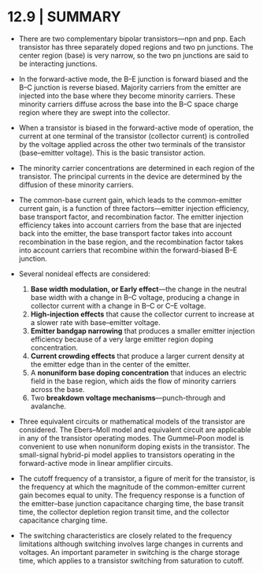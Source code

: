 # 12.9 | SUMMARY

- There are two complementary bipolar transistors—npn and pnp. Each transistor has three separately doped regions and two pn junctions. The center region (base) is very narrow, so the two pn junctions are said to be interacting junctions.

- In the forward-active mode, the B–E junction is forward biased and the B–C junction is reverse biased. Majority carriers from the emitter are injected into the base where they become minority carriers. These minority carriers diffuse across the base into the B–C space charge region where they are swept into the collector.

- When a transistor is biased in the forward-active mode of operation, the current at one terminal of the transistor (collector current) is controlled by the voltage applied across the other two terminals of the transistor (base–emitter voltage). This is the basic transistor action.

- The minority carrier concentrations are determined in each region of the transistor. The principal currents in the device are determined by the diffusion of these minority carriers.

- The common-base current gain, which leads to the common-emitter current gain, is a function of three factors—emitter injection efficiency, base transport factor, and recombination factor. The emitter injection efficiency takes into account carriers from the base that are injected back into the emitter, the base transport factor takes into account recombination in the base region, and the recombination factor takes into account carriers that recombine within the forward-biased B–E junction.

- Several nonideal effects are considered:
  1. **Base width modulation, or Early effect**—the change in the neutral base width with a change in B–C voltage, producing a change in collector current with a change in B–C or C–E voltage.
  2. **High-injection effects** that cause the collector current to increase at a slower rate with base–emitter voltage.
  3. **Emitter bandgap narrowing** that produces a smaller emitter injection efficiency because of a very large emitter region doping concentration.
  4. **Current crowding effects** that produce a larger current density at the emitter edge than in the center of the emitter.
  5. A **nonuniform base doping concentration** that induces an electric field in the base region, which aids the flow of minority carriers across the base.
  6. Two **breakdown voltage mechanisms**—punch-through and avalanche.

- Three equivalent circuits or mathematical models of the transistor are considered. The Ebers–Moll model and equivalent circuit are applicable in any of the transistor operating modes. The Gummel–Poon model is convenient to use when nonuniform doping exists in the transistor. The small-signal hybrid-pi model applies to transistors operating in the forward-active mode in linear amplifier circuits.

- The cutoff frequency of a transistor, a figure of merit for the transistor, is the frequency at which the magnitude of the common-emitter current gain becomes equal to unity. The frequency response is a function of the emitter–base junction capacitance charging time, the base transit time, the collector depletion region transit time, and the collector capacitance charging time.

- The switching characteristics are closely related to the frequency limitations although switching involves large changes in currents and voltages. An important parameter in switching is the charge storage time, which applies to a transistor switching from saturation to cutoff.